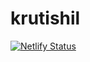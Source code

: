 # krutishil

[![Netlify Status](https://api.netlify.com/api/v1/badges/bcccc992-a2f3-4f78-be14-5f6ff1690f37/deploy-status)](https://app.netlify.com/sites/krutishil/deploys)
